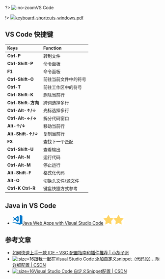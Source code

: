 ?> ![](https://notes.abelsu7.top/_media/vscode.svg ':no-zoom')VS Code

!> [![](https://notes.abelsu7.top/_media/vscode.svg)keyboard-shortcuts-windows.pdf](https://code.visualstudio.com/shortcuts/keyboard-shortcuts-windows.pdf)

## VS Code 快捷键

| Keys | Function |
| :-- | :-- |
| **Ctrl-P** | 转到文件 |
| **Ctrl-Shift-P** | 命令面板 |
| **F1** | 命令面板 |
| **Ctrl-Shift-O** | 前往当前文件中的符号 |
| **Ctrl-T** | 前往工作区中的符号 |
| **Ctrl-Shift-K** | 删除当前行 |
| **Ctrl-Shift-方向** | 跨词选择多行 |
| **Ctrl-Alt-↑/↓** | 光标选择多行 |
| **Ctrl-Alt-←/→** | 拆分代码窗口 |
| **Alt-↑/↓** | 移动当前行 |
| **Alt-Shift-↑/↓** | 复制当前行 |
| **F3** | 查找下一个匹配 |
| **Ctrl-Shift-U** | 查看输出 |
| **Ctrl-Alt-N** | 运行代码 |
| **Ctrl-Alt-M** | 停止运行 |
| **Alt-Shift-F** | 格式化代码 |
| **Alt-O** | 切换头文件/源文件 |
| **Ctrl-K Ctrl-R** | 键盘快捷方式参考 |

## Java in VS Code

- [![](logo/vscode.svg)Java Web Apps with Visual Studio Code![](logo/star.svg)![](logo/star.svg)](https://code.visualstudio.com/docs/java/java-tutorial)

## 参考文章

* [如何快速上手一款 IDE - VSC 配置指南和插件推荐 | 小胡子哥](https://mp.weixin.qq.com/s?__biz=MzAxMjA5ODQwMQ==&mid=2455058817&idx=1&sn=32ba09d2cfb28c472b9c343358f6e468&chksm=8c16978fbb611e9954cb242a218e4ae0d878f1cc3927de14c0dd18b2c40505108a99a512b888&mpshare=1&scene=1&srcid=1121ZPSO0rlv4GswvIs79Lod#rd)
* [![](logo/csdn.ico ':size=16')跟我一起在Visual Studio Code 添加自定义snippet（代码段），附详细配置 | CSDN](https://blog.csdn.net/maokelong95/article/details/54379046)
* [![](logo/csdn.ico ':size=16')Visual Studio Code 自定义Snippet配置 | CSDN](https://blog.csdn.net/u011127019/article/details/73461831)